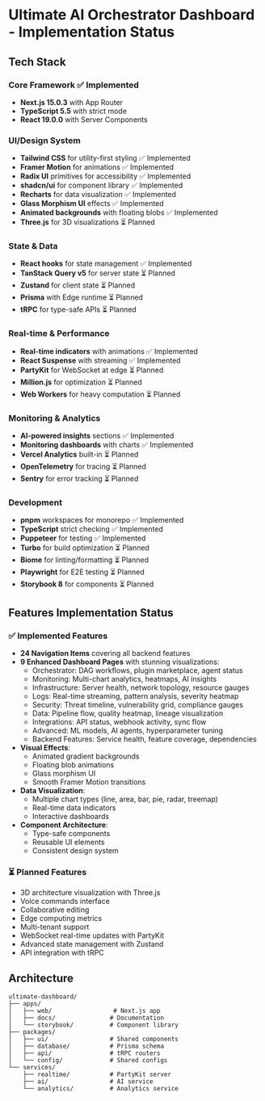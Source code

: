 # Ultimate AI Orchestrator Dashboard - Implementation Status

## Tech Stack

### Core Framework ✅ Implemented
- **Next.js 15.0.3** with App Router
- **TypeScript 5.5** with strict mode
- **React 19.0.0** with Server Components

### UI/Design System
- **Tailwind CSS** for utility-first styling ✅ Implemented
- **Framer Motion** for animations ✅ Implemented
- **Radix UI** primitives for accessibility ✅ Implemented
- **shadcn/ui** for component library ✅ Implemented
- **Recharts** for data visualization ✅ Implemented
- **Glass Morphism UI** effects ✅ Implemented
- **Animated backgrounds** with floating blobs ✅ Implemented
- **Three.js** for 3D visualizations ⏳ Planned

### State & Data
- **React hooks** for state management ✅ Implemented
- **TanStack Query v5** for server state ⏳ Planned
- **Zustand** for client state ⏳ Planned
- **Prisma** with Edge runtime ⏳ Planned
- **tRPC** for type-safe APIs ⏳ Planned

### Real-time & Performance
- **Real-time indicators** with animations ✅ Implemented
- **React Suspense** with streaming ✅ Implemented
- **PartyKit** for WebSocket at edge ⏳ Planned
- **Million.js** for optimization ⏳ Planned
- **Web Workers** for heavy computation ⏳ Planned

### Monitoring & Analytics
- **AI-powered insights** sections ✅ Implemented
- **Monitoring dashboards** with charts ✅ Implemented
- **Vercel Analytics** built-in ⏳ Planned
- **OpenTelemetry** for tracing ⏳ Planned
- **Sentry** for error tracking ⏳ Planned

### Development
- **pnpm** workspaces for monorepo ✅ Implemented
- **TypeScript** strict checking ✅ Implemented
- **Puppeteer** for testing ✅ Implemented
- **Turbo** for build optimization ⏳ Planned
- **Biome** for linting/formatting ⏳ Planned
- **Playwright** for E2E testing ⏳ Planned
- **Storybook 8** for components ⏳ Planned

## Features Implementation Status

### ✅ Implemented Features
- **24 Navigation Items** covering all backend features
- **9 Enhanced Dashboard Pages** with stunning visualizations:
  - Orchestrator: DAG workflows, plugin marketplace, agent status
  - Monitoring: Multi-chart analytics, heatmaps, AI insights
  - Infrastructure: Server health, network topology, resource gauges
  - Logs: Real-time streaming, pattern analysis, severity heatmap
  - Security: Threat timeline, vulnerability grid, compliance gauges
  - Data: Pipeline flow, quality heatmap, lineage visualization
  - Integrations: API status, webhook activity, sync flow
  - Advanced: ML models, AI agents, hyperparameter tuning
  - Backend Features: Service health, feature coverage, dependencies
- **Visual Effects**:
  - Animated gradient backgrounds
  - Floating blob animations
  - Glass morphism UI
  - Smooth Framer Motion transitions
- **Data Visualization**:
  - Multiple chart types (line, area, bar, pie, radar, treemap)
  - Real-time data indicators
  - Interactive dashboards
- **Component Architecture**:
  - Type-safe components
  - Reusable UI elements
  - Consistent design system

### ⏳ Planned Features
- 3D architecture visualization with Three.js
- Voice commands interface
- Collaborative editing
- Edge computing metrics
- Multi-tenant support
- WebSocket real-time updates with PartyKit
- Advanced state management with Zustand
- API integration with tRPC

## Architecture

```
ultimate-dashboard/
├── apps/
│   ├── web/                 # Next.js app
│   ├── docs/               # Documentation
│   └── storybook/          # Component library
├── packages/
│   ├── ui/                 # Shared components
│   ├── database/           # Prisma schema
│   ├── api/                # tRPC routers
│   └── config/             # Shared configs
└── services/
    ├── realtime/           # PartyKit server
    ├── ai/                 # AI service
    └── analytics/          # Analytics service
```